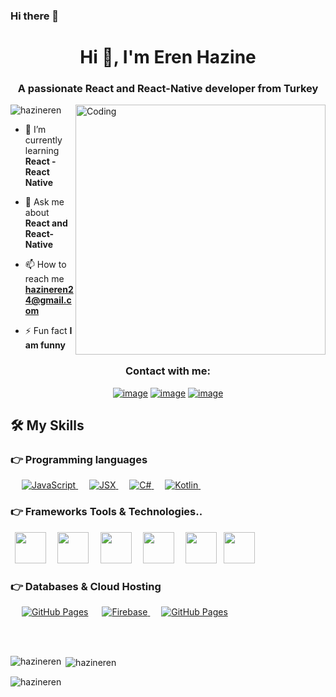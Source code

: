 ### Hi there 👋

<h1 align="center">Hi 👋, I'm Eren Hazine</h1>
<h3 align="center">A passionate React and React-Native developer from Turkey</h3>
<img align="right" alt="Coding" width="400" src="https://miro.medium.com/max/724/1*nWQ_U5NKEfNeGCTfh_2-Mw.gif">

<p align="left"> <img src="https://komarev.com/ghpvc/?username=hazineren&label=Profile%20views&color=0e75b6&style=flat" alt="hazineren" /> </p>


- 🌱 I’m currently learning **React - React Native**

- 💬 Ask me about **React and React-Native**

- 📫 How to reach me **hazineren24@gmail.com**

- ⚡ Fun fact **I am funny**

<h3 align="center">Contact with me:</h3>
<div align="center">

[![image](https://img.shields.io/badge/LinkedIn-0077B5?style=for-the-badge&logo=linkedin&logoColor=white)](https://www.linkedin.com/in/eren-hazine-14b1841a1)
[![image](https://img.shields.io/badge/Instagram-E4405F?style=for-the-badge&logo=instagram&logoColor=white)](https://www.instagram.com/hzneren/)
[![image](https://img.shields.io/badge/Gmail-D14836?style=for-the-badge&logo=gmail&logoColor=white)](mailto:hazineren24@gmail.com)
  
</div>

## 🛠️ My Skills

### 👉 Programming languages

<p align="left"> 
   &emsp;
  <a href="" target="_blank"> 
     <img alt="JavaScript" src="https://img.shields.io/badge/Javascript%20-%23F7DF1E.svg?logo=Javascript&logoColor=white&color=yellow">
   </a>
  &emsp;
  <a href="" target="_blank"> 
     <img alt="JSX" src="https://img.shields.io/badge/JSX%20-%23F7DF1E.svg?logo=JSX&logoColor=white&color=blue">
   </a>
  &emsp;
  <a href="" target="_blank"> 
     <img alt="C#" src="https://img.shields.io/badge/csharp%20-%23F7DF1E.svg?logo=csharp&logoColor=white&color=5cb85c">
   </a>
    &emsp;
  <a href="" target="_blank"> 
     <img alt="Kotlin" src="https://img.shields.io/badge/Kotlin%20-%23F7DF1E.svg?logo=Kotlin&logoColor=white&color=purple">
   </a>
  &emsp;
</p>

### 👉  Frameworks Tools & Technologies..
<p align="left">
  <code> <img height="50" src="https://www.vectorlogo.zone/logos/reactjs/reactjs-ar21.svg"> </code>
  <code> <img height="50" src="https://upload.vectorlogo.zone/logos/reactnativedev/images/199b2976-954e-4e42-8d79-12a784e2cdf9.svg"> </code>
  <code> <img height="50" src="https://www.vectorlogo.zone/logos/dotnet/dotnet-ar21.svg"> </code>
  <code> <img height="50" src="https://www.vectorlogo.zone/logos/android/android-ar21.svg"> </code>
  <code> <img height="50" src="https://www.vectorlogo.zone/logos/apple/apple-icon.svg"> </code>
  <code><img height="50" src="https://www.vectorlogo.zone/logos/github/github-icon.svg"></code>

</p>

### 👉 Databases & Cloud Hosting
<p align="left">
  &emsp;
    <a href="https://www.github.com"><img alt="GitHub Pages" src="https://img.shields.io/badge/MSSQL%20-%23F7DF1E.svg?logo=MSSQL&logoColor=white&color=5bc0de"></a>
  &emsp;
  <a href="">
    <img alt="Firebase" src="https://img.shields.io/badge/Firebase-%23F7DF1E.svg?logo=firebase&logoColor=white&color=yellow"/>
  </a>
    &emsp;
  <a href="https://www.github.com"><img alt="GitHub Pages" src="https://img.shields.io/badge/sqlite%20-%23F7DF1E.svg?logo=sqlite&logoColor=white&color=blue"></a>
  &emsp;
    
 </p>
<p>
  <br/>
  <br/>
 </p>


<p><img align="left" src="https://github-readme-stats.vercel.app/api/top-langs?username=hazineren&show_icons=true&locale=en&layout=compact" alt="hazineren" /></p>

<p>&nbsp;<img align="center" src="https://github-readme-stats.vercel.app/api?username=hazineren&show_icons=true&locale=en" alt="hazineren" /></p>

<p><img align="center" src="https://github-readme-streak-stats.herokuapp.com/?user=hazineren&" alt="hazineren" /></p>

